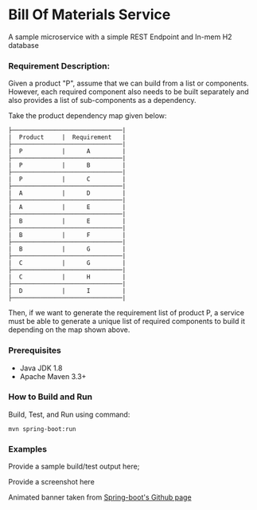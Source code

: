 # Bill Of Materials Service

A sample microservice with a simple REST Endpoint and In-mem H2 database

### Requirement Description: 

Given a product "P", assume that we can build from a list or components.
However, each required component also needs to be built separately and also provides a list of sub-components as a dependency.

Take the product dependency map given below:

```
├───────────────────────────────|
|  Product     |  Requirement   |
├───────────────────────────────|
|  P           |      A         |
├───────────────────────────────|
|  P           |      B         |
├───────────────────────────────|
|  P           |      C         |
├───────────────────────────────|
|  A           |      D         |
├───────────────────────────────|
|  A           |      E         |
├───────────────────────────────|
|  B           |      E         |
├───────────────────────────────|
|  B           |      F         |
├───────────────────────────────|
|  B           |      G         |
├───────────────────────────────|
|  C           |      G         |
├───────────────────────────────|
|  C           |      H         |
├───────────────────────────────|
|  D           |      I         |
├───────────────────────────────|

```

Then, if we want to generate the requirement list of product P, a service must be able to generate a unique list of required components to build it depending on the map shown above.


### Prerequisites

+ Java JDK 1.8
+ Apache Maven 3.3+


### How to Build and Run

Build, Test, and Run using command:

```
mvn spring-boot:run

```


### Examples

Provide a sample build/test output here;

Provide a screenshot here




Animated banner taken from [Spring-boot's Github page](https://github.com/spring-projects/spring-boot/blob/master/spring-boot-samples/spring-boot-sample-animated-banner)
